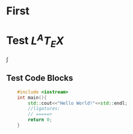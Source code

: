 # First


# Test $L^{A}T_{E}X$

$\int$

## Test Code Blocks

```cpp
    #include <iostream>
    int main(){
        std::cout<<"Hello World!"<<std::endl;
        //ligatures:
        // =====>
        return 0;
    }
```

